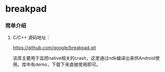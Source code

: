 # breakpad

### 简单介绍

1. C/C++ 源码地址：

   https://github.com/google/breakpad.git

   该库主要用于监控native相关的crash，这里通过ndk编译出来供Android使用。库中有demo，下载下来直接使用即可。